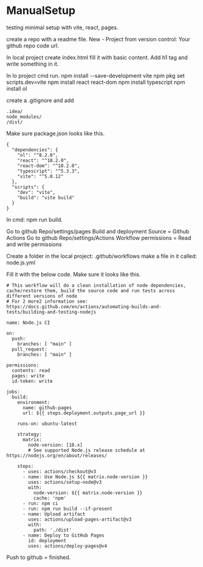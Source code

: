 # ManualSetup
testing minimal setup with vite, react, pages.

create a repo with a readme file.
New - Project from version control:
Your github repo code url.

In local project create index.html
fill it with basic content.
Add h1 tag and write something in it.

In lo project cmd run.
npm install --save-development vite
npm pkg set scripts.dev=vite
npm install react react-dom
npm install typescript
 npm install ol

create a .gitignore and add
````
.idea/
node_modules/
/dist/

````
Make sure package.json looks like this.
````
{
  "dependencies": {
    "ol": "^8.2.0",
    "react": "^18.2.0",
    "react-dom": "^18.2.0",
    "typescript": "^5.3.3",
    "vite": "^5.0.12"
  },
  "scripts": {
    "dev": "vite",
    "build": "vite build"
  }
}
````
In cmd:
npm run build.

Go to github Repo/settings/pages
Build and deployment Source = Github Actions
Go to github Repo/settings/Actions
Workflow permissions = Read and write permissions

Create a folder in the local project:
.github/workflows
make a file in it called:
node.js.yml

Fill it with the below code.
Make sure it looks like this.

````
# This workflow will do a clean installation of node dependencies, cache/restore them, build the source code and run tests across different versions of node
# For 2 more2 information see: https://docs.github.com/en/actions/automating-builds-and-tests/building-and-testing-nodejs

name: Node.js CI

on:
  push:
    branches: [ "main" ]
  pull_request:
    branches: [ "main" ]

permissions:
  contents: read
  pages: write
  id-token: write

jobs:
  build:
    environment:
      name: github-pages
      url: ${{ steps.deployment.outputs.page_url }}

    runs-on: ubuntu-latest

    strategy:
      matrix:
        node-version: [18.x]
        # See supported Node.js release schedule at https://nodejs.org/en/about/releases/

    steps:
      - uses: actions/checkout@v3
      - name: Use Node.js ${{ matrix.node-version }}
        uses: actions/setup-node@v3
        with:
          node-version: ${{ matrix.node-version }}
          cache: 'npm'
      - run: npm ci
      - run: npm run build --if-present
      - name: Upload artifact
        uses: actions/upload-pages-artifact@v3
        with:
          path: './dist'
      - name: Deploy to GitHub Pages
        id: deployment
        uses: actions/deploy-pages@v4

````

Push to github = finished.